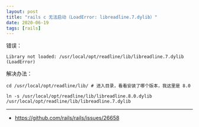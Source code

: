 ```yaml
---
layout: post
title: "rails c 无法启动（LoadError: libreadline.7.dylib）"
date: 2020-06-19
tags: [rails]
---
```


错误：

```
Library not loaded: /usr/local/opt/readline/lib/libreadline.7.dylib (LoadError)
```

解决办法：

```
cd /usr/local/opt/readline/lib/ # 进入目录，看看安装了哪个版本，我这里是 8.0

ln -s /usr/local/opt/readline/lib/libreadline.8.0.dylib /usr/local/opt/readline/lib/libreadline.7.dylib
```

---

* https://github.com/rails/rails/issues/26658
